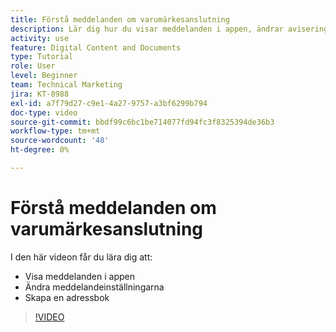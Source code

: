 ```yaml
---
title: Förstå meddelanden om varumärkesanslutning
description: Lär dig hur du visar meddelanden i appen, ändrar aviseringsinställningarna och skapar en adressbok i Brand Connect för [!UICONTROL Workfront DAM].
activity: use
feature: Digital Content and Documents
type: Tutorial
role: User
level: Beginner
team: Technical Marketing
jira: KT-8988
exl-id: a7f79d27-c9e1-4a27-9757-a3bf6299b794
doc-type: video
source-git-commit: bbdf99c6bc1be714077fd94fc3f8325394de36b3
workflow-type: tm+mt
source-wordcount: '48'
ht-degree: 0%

---
```


# Förstå meddelanden om varumärkesanslutning

I den här videon får du lära dig att:

* Visa meddelanden i appen
* Ändra meddelandeinställningarna
* Skapa en adressbok

>[!VIDEO](https://video.tv.adobe.com/v/335250/?quality=12&learn=on&enablevpops=1)
